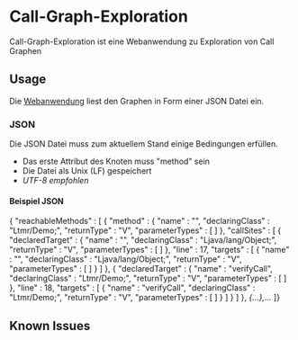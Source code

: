 # Call-Graph-Exploration
Call-Graph-Exploration ist eine Webanwendung zu Exploration von Call Graphen


## Usage
Die [Webanwendung](https://martinkem.github.io/Call-Graph-Exploration/) liest den Graphen in Form einer JSON Datei ein. 

### JSON
Die JSON Datei muss zum aktuellem Stand einige Bedingungen erfüllen.

* Das erste Attribut des Knoten muss "method" sein
* Die Datei als Unix (LF) gespeichert
* _UTF-8 empfohlen_

#### Beispiel JSON
{
  "reachableMethods" : [ {
    "method" : {
      "name" : "<init>",
      "declaringClass" : "Ltmr/Demo;",
      "returnType" : "V",
      "parameterTypes" : [ ]
    },
    "callSites" : [ {
      "declaredTarget" : {
        "name" : "<init>",
        "declaringClass" : "Ljava/lang/Object;",
        "returnType" : "V",
        "parameterTypes" : [ ]
      },
      "line" : 17,
      "targets" : [ {
        "name" : "<init>",
        "declaringClass" : "Ljava/lang/Object;",
        "returnType" : "V",
        "parameterTypes" : [ ]
      } ]
    }, {
      "declaredTarget" : {
        "name" : "verifyCall",
        "declaringClass" : "Ltmr/Demo;",
        "returnType" : "V",
        "parameterTypes" : [ ]
      },
      "line" : 18,
      "targets" : [ {
        "name" : "verifyCall",
        "declaringClass" : "Ltmr/Demo;",
        "returnType" : "V",
        "parameterTypes" : [ ]
      } ]
    } ]
  }, _{...},..._
  ]}

## Known Issues

